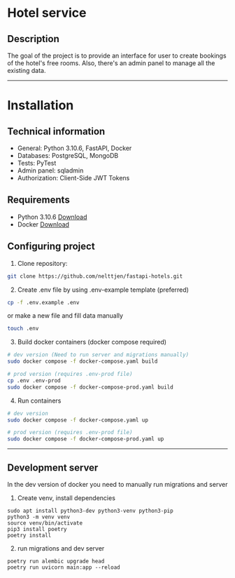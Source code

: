 # Hotel service

## Description
The goal of the project is to provide an interface for user
to create bookings of the hotel's free rooms. 
Also, there's an admin panel to manage all the existing data. <br>

---
# Installation
## Technical information

<ul>
<li>General: Python 3.10.6, FastAPI, Docker</li>
<li>Databases: PostgreSQL, MongoDB</li>
<li>Tests: PyTest</li>
<li>Admin panel: sqladmin</li>
<li>Authorization: Client-Side JWT Tokens</li>
</ul>

## Requirements
<ul>
<li>Python 3.10.6 <a href="https://www.python.org/downloads/release/python-3106/">Download</a></li>
<li>Docker <a href="https://www.python.org/downloads/release/python-3106/">Download</a></li>
</ul>

## Configuring project

1. Clone repository: 
```bash
git clone https://github.com/nelttjen/fastapi-hotels.git
```
2. Create .env file by using .env-example template (preferred)
```bash
cp -f .env.example .env
```
or make a new file and fill data manually
```bash
touch .env
```
3. Build docker containers (docker compose required)
```bash
# dev version (Need to run server and migrations manually)
sudo docker compose -f docker-compose.yaml build
```
```bash
# prod version (requires .env-prod file)
cp .env .env-prod
sudo docker compose -f docker-compose-prod.yaml build
```
4. Run containers
```bash
# dev version
sudo docker compose -f docker-compose.yaml up
```
```bash
# prod version (requires .env-prod file)
sudo docker compose -f docker-compose-prod.yaml up
```
---
## Development server
In the dev version of docker you need to manually run migrations and server
1. Create venv, install dependencies
```shell
sudo apt install python3-dev python3-venv python3-pip
python3 -m venv venv
source venv/bin/activate
pip3 install poetry
poetry install
```
2. run migrations and dev server
```shell
poetry run alembic upgrade head
poetry run uvicorn main:app --reload
```